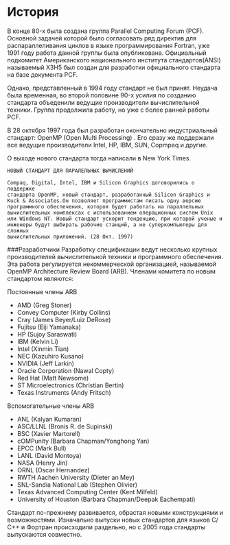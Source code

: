 # История


В конце 80-x была создана группа Parallel Computing Forum (PCF). Основной задачей которой было согласовать ряд директив для распараллеливания циклов в языке программирования Fortran, уже 1991 году работа данной группы была опубликована. Официальный подкомитет Американского национального института стандартов(ANSI) называемый X3H5 был создан для разработки официального стандарта на базе документа PCF. 
 
Однако, представленный в 1994 году стандарт не был принят. Неудача была временная, во второй половине 90-x усилия по созданию стандарта объеденили ведущие производители вычислительной техники. Группа продолжила работу, но уже с более ранней работы PCF. 

В 28 октября 1997 года был разработан окончательно индустриальный стандарт: OpenMP (Open Multi Processing) . Его сразу же поддержали все ведущие производители  Intel, HP, IBM, SUN, Copmpaq и другие. 

О выходе нового стандарта тогда написали в New York Times.

```
НОВЫЙ СТАНДАРТ ДЛЯ ПАРАЛЕЛЬНЫХ ВЫЧИСЛЕНИЙ 

Compaq, Digital, Intel, IBM и Silicon Graphics договорились о поддержке
стандарта OpenMP, новый стандарт, разработанный Silicon Graphics и
Kuck & Associates.Он позволяет программистам писать одну версию
программного обеспечения, котороя будет работать на параллельных
вычислительных комплексах с использованием операционных систем Unix
или Windows NT. Новый стандарт ускорит тенденцию, при которой ученые и
инженеры будут выбирать рабочие станций, а не суперкомпьютеры для сложных
вычислительных приложений. (28 Окт. 1997)
```



###Разработчики
Разработку спецификации ведут несколько крупных производителей вычислительной техники и программного обеспечения. Эта работа регулируется некоммерческой организацией, называемой OpenMP Architecture Review Board (ARB). 
Членами комитета по новым стандартом являются:

Постоянные члены ARB
* AMD (Greg Stoner)
* Convey Computer (Kirby Collins)
* Cray (James Beyer/Luiz DeRose)
* Fujitsu (Eiji Yamanaka)
* HP (Sujoy Saraswati)
* IBM (Kelvin Li)
* Intel (Xinmin Tian)
* NEC (Kazuhiro Kusano)
* NVIDIA (Jeff Larkin)
* Oracle Corporation (Nawal Copty)
* Red Hat (Matt Newsome)
* ST Microelectronics (Christian Bertin)
* Texas Instruments (Andy Fritsch)

Вспомогательные члены ARB


* ANL (Kalyan Kumaran)
* ASC/LLNL (Bronis R. de Supinski)
* BSC (Xavier Martorell)
* cOMPunity (Barbara Chapman/Yonghong Yan)
* EPCC (Mark Bull)
* LANL (David Montoya)
* NASA (Henry Jin)
* ORNL (Oscar Hernandez)
* RWTH Aachen University (Dieter an Mey)
* SNL-Sandia National Lab (Stephen Olivier)
* Texas Advanced Computing Center (Kent Milfeld)
* University of Houston (Barbara Chapman/Deepak Eachempati)

Стандарт по-прежнему развивается, обрастая новыми конструкциями и возможностями. Изначально выпуски новых стандартов для языков С/С++ и Фортран происходили раздельно, но с 2005 года стандарты выпускаются совместно.